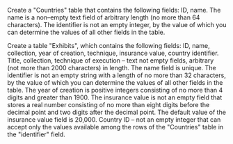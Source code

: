 Create a "Countries" table that contains the following fields: ID, name.
The name is a non–empty text field of arbitrary length (no more than 64 characters).
The identifier is not an empty integer, by the value of which you can determine the values
of all other fields in the table.  
 
Create a table "Exhibits", which contains the following fields: ID,
name, collection, year of creation, technique, insurance value,
country identifier. Title, collection, technique of execution – text not empty fields, arbitrary (not
more than 2000 characters) in length. The name field is unique. The identifier is not an empty string
with a length of no more than 32 characters, by the value of which you can determine the values of all
other fields in the table. The year of creation is positive integers consisting of no more
than 4 digits and greater than 1900. The insurance value is not an empty field that stores
a real number consisting of no more than eight digits before the decimal point and two digits after
the decimal point. The default value of the insurance value field is 20,000. Country ID – not
an empty integer that can accept only the values available among the rows
of the "Countries" table in the "identifier" field.
